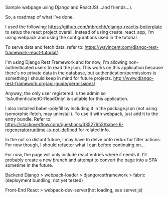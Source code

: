 Sample webpage using Django and ReactJS(...and friends...).


So, a roadmap of what I've done.

I used the following: https://github.com/mbrochh/django-reactjs-boilerplate to setup the react project overall.  Instead of using create_react_app, I'm using webpack and using the configurations used in the tutorial.  

To serve data and fetch data, refer to: https://wsvincent.com/django-rest-framework-react-tutorial/.

I'm using Django Rest Framework and for now, I'm allowing non-authenticated users to read the json.  This works on this application because there's no private data in the database, but authentication/permissions is something I should keep in mind for future projects.  http://www.django-rest-framework.org/api-guide/permissions/

Anyway, the only user registered is the admin so 'IsAuthenticatedOrReadOnly' is suitable for this application.

I also installed babel-polyfill by including it in the package.json (not using isomorphic-fetch, may uninstall).  To use it with webpack, just add it to the entry bundle.  Refer to: https://stackoverflow.com/questions/33527653/babel-6-regeneratorruntime-is-not-defined for related info.

In the not so distant future, I may have to delve onto redux for filter actions.  For now though, I should refactor what I can before continuing on...

For now, the page will only include react entries where it needs it.  I'll probably create a new branch and attempt to convert the page into a SPA sometime in the future.

Backend
Django > webpack-loader > djangorestframework > fabric (deployment bundling, not yet tested)

Front-End
React > webpack-dev-server(hot loading, see server.js)